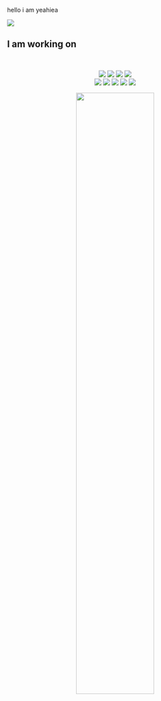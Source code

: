 hello i am yeahiea


<a href="https://www.facebook.com/mirhussainmurtaza/">
<img src="https://i.ibb.co.com/tw7txczB/Beige-Minimalist-Business-Linked-In-Article-Cover-Image-3.png"/>
</a>










## I am working on 

<br>
<p align="center">
<img src="https://i.ibb.co.com/jPxqcr8D/HTML.png"/>
<img src="https://i.ibb.co.com/27SD6Y5k/css.png"/>
<img src="https://i.ibb.co.com/d4BmzSnc/Bootsrap.png"/>
<img src="https://i.ibb.co.com/qMh3Ykw7/tailwind.png"/>
  <br>
  
<img src="https://i.ibb.co.com/nqtX5RY4/Java-Script.png"/>
<img src="https://i.ibb.co.com/4R03zB1q/react.png"/>
<img src="https://i.ibb.co.com/V1h39SN/express.png"/>
<img src="https://i.ibb.co.com/GQ22ShBj/mongo.png"/>
<img src="https://i.ibb.co.com/zjRYP0B/firebase.png"/>
</p>
<p align="center">

</p>





<p align="center">
  <img width="60%" src="https://github-readme-streak-stats.herokuapp.com?user=mir-hussain&theme=react&hide_border=true&background=0D1117&stroke=0D1117&fire=FF1CF7&sideLabels=00F0FF&currStreakNum=FF1CF7&ring=FF1CF7&currStreakLabel=FF1CF7&sideNums=00F0FF" />
</p>
